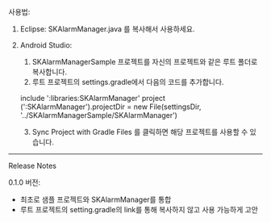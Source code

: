 사용법:

1. Eclipse:
    SKAlarmManager.java 를 복사해서 사용하세요.

2. Android Studio:
    1) SKAlarmManagerSample 프로젝트를 자신의 프로젝트와 같은 루트 폴더로 복사합니다.
    2) 루트 프로젝트의 settings.gradle에서 다음의 코드를 추가합니다.

    include ':libraries:SKAlarmManager'
    project (':SKAlarmManager').projectDir = new File(settingsDir, '../SKAlarmManagerSample/SKAlarmManager')

    3) Sync Project with Gradle Files 를 클릭하면 해당 프로젝트를 사용할 수 있습니다.

----------------------------------------------------------------------------------------------------

Release Notes

0.1.0 버전:
- 최초로 샘플 프로젝트와 SKAlarmManager를 통합
- 루트 프로젝트의 setting.gradle의 link를 통해 복사하지 않고 사용 가능하게 고안


